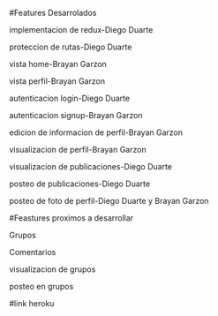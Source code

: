 #Features Desarrolados 

implementacion de redux-Diego Duarte

proteccion de rutas-Diego Duarte

vista home-Brayan Garzon

vista perfil-Brayan Garzon

autenticacion login-Diego Duarte

autenticacion signup-Brayan Garzon

edicion de informacion de perfil-Brayan Garzon

visualizacion de perfil-Brayan Garzon

visualizacion de publicaciones-Diego Duarte

posteo de publicaciones-Diego Duarte

posteo de foto de perfil-Diego Duarte y Brayan Garzon

#Feastures proximos a desarrollar

Grupos

Comentarios

visualizacion de grupos

posteo en grupos 

#link heroku

